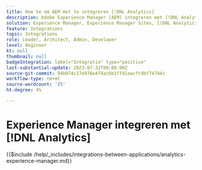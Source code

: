 ```yaml
---
title: Hoe te om AEM met te integreren [!DNL Analytics]
description: Adobe Experience Manager (AEM) integreren met [!DNL Analytics] om het gebruikersgedrag op uw website te volgen en te analyseren.
solution: Experience Manager, Experience Manager Sites, [!DNL Analytics]
feature: Integrations
topic: Integrations
role: Leader, Architect, Admin, Developer
level: Beginner
kt: null
thumbnail: null
badgeIntegration: label="Integratie" type="positive"
last-substantial-update: 2023-07-31T00:00:00Z
source-git-commit: 94b074c17e976e4f4acbb1ff41aacfc9bf74744c
workflow-type: tm+mt
source-wordcount: '25'
ht-degree: 4%

---
```



# Experience Manager integreren met [!DNL Analytics]

{{$include /help/_includes/integrations-between-applications/analytics-experience-manager.md}}
